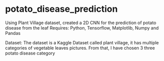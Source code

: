 # potato_disease_prediction
Using Plant Village dataset, created a 2D CNN for the prediction of potato disease from the leaf
Requires: Python, Tensorflow, Matplotlib, Numpy and Pandas

Dataset: The dataset is a Kaggle Dataset called plant village, it has multiple categories of vegetable leaves pictures.
From that, I have chosen 3 three potato disease category



